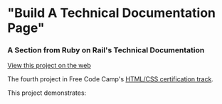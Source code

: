 # "Build A Technical Documentation Page"
### A Section from Ruby on Rail's Technical Documentation


[View this project on the web](https://dvislearning.github.io/FCC-HTMLCSS-Documentation-Page/rails-documentation.html)

The fourth project in Free Code Camp's [HTML/CSS certification track](https://learn.freecodecamp.org/responsive-web-design/responsive-web-design-projects/build-a-technical-documentation-page/).

This project demonstrates:


